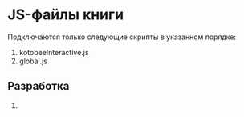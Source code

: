# JS-файлы книги
Подключаются только следующие скрипты в указанном порядке:

1. kotobeeInteractive.js
1. global.js

## Разработка

1. 